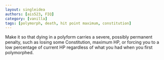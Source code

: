 ```yaml
---
layout: singleidea
authors: [ais523, FIQ]
category: [vanilla]
tags: [polymorph, death, hit point maximum, constitution]
---
```

Make it so that dying in a polyform carries a severe, possibly permanent penalty, such as losing some Constitution, maximum HP, or forcing you to a low percentage of current HP regardless of what you had when you first polymorphed.
